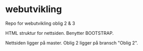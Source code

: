 # webutvikling
Repo for webutvikling oblig 2 &amp; 3

HTML struktur for nettsiden.
Benytter BOOTSTRAP.

Nettsiden ligger på master. Oblig 2 ligger på bransch "Oblig 2".

